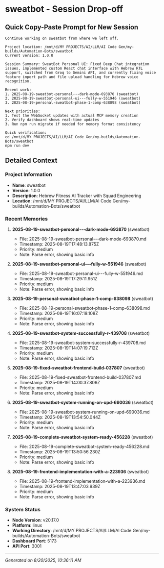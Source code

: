 # sweatbot - Session Drop-off

## Quick Copy-Paste Prompt for New Session

```
Continue working on sweatbot from where we left off.

Project location: /mnt/d/MY PROJECTS/AI/LLM/AI Code Gen/my-builds/Automation-Bots/sweatbot
Current version: 1.0.0

Session Summary: SweatBot Personal UI: Fixed Deep Chat integration issues, implemented custom React chat interface with Hebrew RTL support, switched from Groq to Gemini API, and currently fixing voice feature import path and file upload handling for Hebrew voice recognition.

Recent work:
1. 2025-08-19-sweatbot-personal---dark-mode-693870 (sweatbot)
2. 2025-08-19-sweatbot-personal-ui---fully-w-551946 (sweatbot)
3. 2025-08-19-personal-sweatbot-phase-1-comp-638098 (sweatbot)

Next priorities:
1. Test the WebSocket updates with actual MCP memory creation
2. Verify dashboard shows real-time updates
3. Run npm run migrate if needed for memory format consistency

Quick verification:
cd /mnt/d/MY PROJECTS/AI/LLM/AI Code Gen/my-builds/Automation-Bots/sweatbot
npm run dev
```

## Detailed Context

### Project Information

- **Name**: sweatbot
- **Version**: 1.0.0
- **Description**: Hebrew Fitness AI Tracker with Squad Engineering
- **Location**: /mnt/d/MY PROJECTS/AI/LLM/AI Code Gen/my-builds/Automation-Bots/sweatbot

### Recent Memories

1. **2025-08-19-sweatbot-personal---dark-mode-693870** (sweatbot)
   - File: 2025-08-19-sweatbot-personal---dark-mode-693870.md
   - Timestamp: 2025-08-19T17:48:13.875Z
   - Priority: medium
   - Note: Parse error, showing basic info

2. **2025-08-19-sweatbot-personal-ui---fully-w-551946** (sweatbot)
   - File: 2025-08-19-sweatbot-personal-ui---fully-w-551946.md
   - Timestamp: 2025-08-19T17:29:11.951Z
   - Priority: medium
   - Note: Parse error, showing basic info

3. **2025-08-19-personal-sweatbot-phase-1-comp-638098** (sweatbot)
   - File: 2025-08-19-personal-sweatbot-phase-1-comp-638098.md
   - Timestamp: 2025-08-19T16:07:18.108Z
   - Priority: medium
   - Note: Parse error, showing basic info

4. **2025-08-19-sweatbot-system-successfully-r-439708** (sweatbot)
   - File: 2025-08-19-sweatbot-system-successfully-r-439708.md
   - Timestamp: 2025-08-19T14:07:19.712Z
   - Priority: medium
   - Note: Parse error, showing basic info

5. **2025-08-19-fixed-sweatbot-frontend-build-037807** (sweatbot)
   - File: 2025-08-19-fixed-sweatbot-frontend-build-037807.md
   - Timestamp: 2025-08-19T14:00:37.809Z
   - Priority: medium
   - Note: Parse error, showing basic info

6. **2025-08-19-sweatbot-system-running-on-upd-690036** (sweatbot)
   - File: 2025-08-19-sweatbot-system-running-on-upd-690036.md
   - Timestamp: 2025-08-19T13:54:50.044Z
   - Priority: medium
   - Note: Parse error, showing basic info

7. **2025-08-19-complete-sweatbot-system-ready-456228** (sweatbot)
   - File: 2025-08-19-complete-sweatbot-system-ready-456228.md
   - Timestamp: 2025-08-19T13:50:56.230Z
   - Priority: medium
   - Note: Parse error, showing basic info

8. **2025-08-19-frontend-implementation-with-a-223936** (sweatbot)
   - File: 2025-08-19-frontend-implementation-with-a-223936.md
   - Timestamp: 2025-08-19T13:47:03.939Z
   - Priority: medium
   - Note: Parse error, showing basic info

### System Status

- **Node Version**: v20.17.0
- **Platform**: linux
- **Working Directory**: /mnt/d/MY PROJECTS/AI/LLM/AI Code Gen/my-builds/Automation-Bots/sweatbot
- **Dashboard Port**: 5173
- **API Port**: 3001

---

*Generated on 8/20/2025, 10:36:11 AM*
